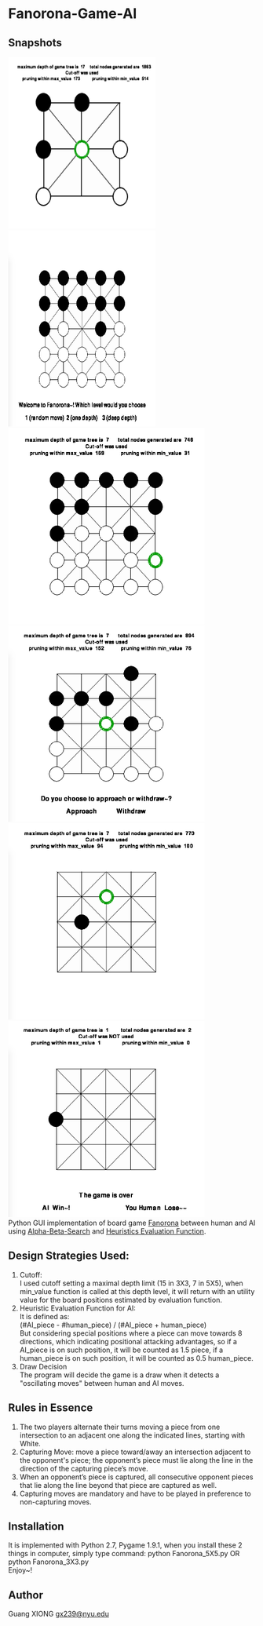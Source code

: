 # Fanorona-Game-AI

## Snapshots
<img src="./snapshots/33.png" width="300px" height="350px" /><img src="./snapshots/1.png" width="300px" height="400px" />
<br><img src="./snapshots/1-5.png" width="400px" height="400px" />
<img src="./snapshots/2.png" width="400px" height="400px" />
<br><img src="./snapshots/3.png" width="400px" height="400px" />
<img src="./snapshots/4.png" width="400px" height="400px" />
<br>
Python GUI implementation of board game [Fanorona](http://en.wikipedia.org/wiki/Fanorona) between human and AI using [Alpha-Beta-Search](http://en.wikipedia.org/wiki/Alpha%E2%80%93beta_pruning) and [Heuristics Evaluation Function](http://en.wikipedia.org/wiki/Heuristic_%28computer_science%29). 
<br>
## Design Strategies Used:<br>
1. Cutoff:<br> I used cutoff setting a maximal depth limit (15 in 3X3, 7 in 5X5), when min_value function is called at this depth level, it will return with an utility value for the board positions estimated by evaluation function.<br>
2. Heuristic Evaluation Function for AI:<br> It is defined as:<br>
(#AI_piece - #human_piece) / (#AI_piece + human_piece)<br>
But considering special positions where a piece can move towards 8 directions, which indicating positional attacking advantages, so if a AI_piece is on such position, it will be counted as 1.5 piece, if a human_piece is on such position, it will be counted as 0.5 human_piece.<br>
3. Draw Decision<br> The program will decide the game is a draw when it detects a "oscillating moves" between human and AI moves.

## Rules in Essence
1. The two players alternate their turns moving a piece from one intersection to an adjacent one along the indicated lines, starting with White.<br>
2. Capturing Move: move a piece toward/away an intersection adjacent to the opponent's piece; the opponent’s piece must lie along the line in the direction of the capturing piece’s move.
3. When an opponent’s piece is captured, all consecutive opponent pieces that lie along the line beyond that piece are captured as well.
4. Capturing moves are mandatory and have to be played in preference to non-capturing moves.

## Installation
It is implemented with Python 2.7, Pygame 1.9.1, when you install these 2 things in computer, simply type command: python Fanorona_5X5.py OR python Fanorona_3X3.py <br>
Enjoy~!



## Author<br>
Guang XIONG  gx239@nyu.edu
